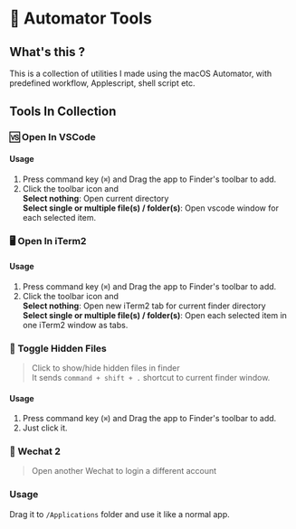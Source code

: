 # 🤖️ Automator Tools

## What's this ?

This is a collection of utilities I made using the macOS Automator, with predefined workflow, Applescript, shell script etc.

## Tools In Collection

### 🆚 Open In VSCode

#### Usage

1. Press command key (`⌘`) and Drag the app to Finder's toolbar to add.
2. Click the toolbar icon and  
   **Select nothing**: Open current directory  
   **Select single or multiple file(s) / folder(s)**:
   Open vscode window for each selected item.

### 🖥️ Open In iTerm2

#### Usage

1. Press command key (`⌘`) and Drag the app to Finder's toolbar to add.
2. Click the toolbar icon and  
   **Select nothing**: Open new iTerm2 tab for current finder directory  
   **Select single or multiple file(s) / folder(s)**:
   Open each selected item in one iTerm2 window as tabs.

### 🙈 Toggle Hidden Files

> Click to show/hide hidden files in finder  
> It sends `command + shift + .` shortcut to current finder window.

#### Usage

1. Press command key (`⌘`) and Drag the app to Finder's toolbar to add.
2. Just click it.

### 💬 Wechat 2

> Open another Wechat to login a different account

### Usage

Drag it to `/Applications` folder and use it like a normal app.
